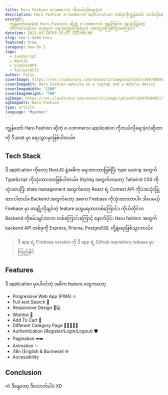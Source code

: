```yaml
---
title: Haru Fashion ecommerce ကိုဘယ်လိုရေးခဲ့လဲ
description: Haru Fashion e-commerce application တစ်ခုကိုကျွန်တော် ဘယ်လိုရေးခဲ့သလဲ
excerpt:
  ကျွန်တော်ရေးခဲ့တဲ့ Haru Fashion ဆိုတဲ့ e-commerce အကြောင်း၊ အသုံးပြုခဲ့တဲ့
  technologies တွေရယ်၊ ရေးခဲ့စဥ်မှာကြုံခဲ့ရတဲ့ အတွေ့အကြုံတွေအကြောင်း
datetime: 2022-03-20T05:35:07.322+00:00
slug: how-i-made-haru
featured: true
category: How Do I
tags:
  - JavaScript
  - NextJS
  - ContextAPI
  - TailwindCSS
author: Felix
coverImage: https://res.cloudinary.com/noezectz/image/upload/v1647688482/SatNaing/haru-fashion-og_qotvvg.png
coverImageAlt: Haru Fashion website on a laptop and a mobile device
coverImageWidth: "1200"
coverImageHeight: "700"
ogImage: https://res.cloudinary.com/noezectz/image/upload/v1647688482/SatNaing/haru-fashion-og_qotvvg.png
ogImageAlt: Haru Fashion
type: article
language: "Myanmar"
---
```


ကျွန်တော် Haru Fashion ဆိုတဲ့ e-commerce application ကိုဘယ်လိုရေးခဲ့လဲဆိုတာကို ဒီ post မှာ ရေးသွားမှာဖြစ်ပါတယ်။

## Tech Stack

ဒီ application ကိုတော့ NextJS နဲ့အဓိက ရေးထားတာဖြစ်ပြီး type saving အတွက် TypeScript ကိုသုံးထားတာဖြစ်ပါတယ်။ Styling အတွက်ကတော့ Tailwind CSS ကိုသုံးထားပြီး state management အတွက်တော့ React ရဲ့ Context API ကိုပဲအသုံးပြုထားပါတယ်။ Backend အတွက်တော့ အစက Firebase ကိုသုံးထားတာပါ။ ဒါပေမယ့် Firebase မှာ တချို့လိုချင်တဲ့ feature တွေမရတာတစ်ကြောင်း၊ ကိုယ်တိုင်က Backend ကိုစမ်းချင်တာက တစ်ကြောင်းကြောင့် နောက်ပိုင်း Haru fashion အတွက် backend API တစ်ခုကို Express, Prisma, PostgreSQL တို့နဲ့ရေးဖြစ်သွားတယ်။

> ဒီ app ရဲ့ Firebase version ကို ဒီ app ရဲ့ Github repository release မှာကြည့်နိုင်

## Features

ဒီ application မှာပါဝင်တဲ့ အဓိက feature တွေကတော့

- Progressive Web App (PWA) 🔥
- Full-text Search 🔎
- Responsive Design 📱💻
- Wishlist 🤍
- Add To Cart 🛒
- Different Category Page 🧑🏻👩🏻🎒
- Authentication (Register/Login/Logout) 🛡️
- Pagination ⬅️➡️
- Animation ✨
- i18n (English & Burmese) 🌐
- Accessibility

## Conclusion

ကဲ ဒီနေ့တော့ ဒီလောက်ပါပဲ XD
